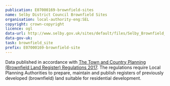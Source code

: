 ```yaml
---
publication: E07000169-brownfield-sites
name: Selby District Council Brownfield Sites
organisation: local-authority-eng:SEL
copyright: crown-copyright
licence: ogl
data-url: http://www.selby.gov.uk/sites/default/files/Selby_Brownfield_Register_Final_V2_0.xlsx
data-gov-uk: 
task: brownfield_site
prefix: E07000169-brownfield-site
---
```


Data published in accordance with [The Town and Country Planning (Brownfield Land Register) Regulations 2017](http://www.legislation.gov.uk/uksi/2017/403/contents/made).
The regulations require Local Planning Authorities to prepare, maintain and publish registers of previously developed (brownfield) land suitable for residential development.

